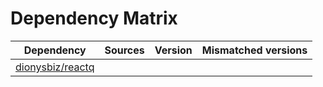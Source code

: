 # Dependency Matrix

Dependency | Sources | Version | Mismatched versions
---------- | ------- | ------- | -------------------
[dionysbiz/reactq](https://github.com/dionysbiz/reactq.git) |  | []() | 
